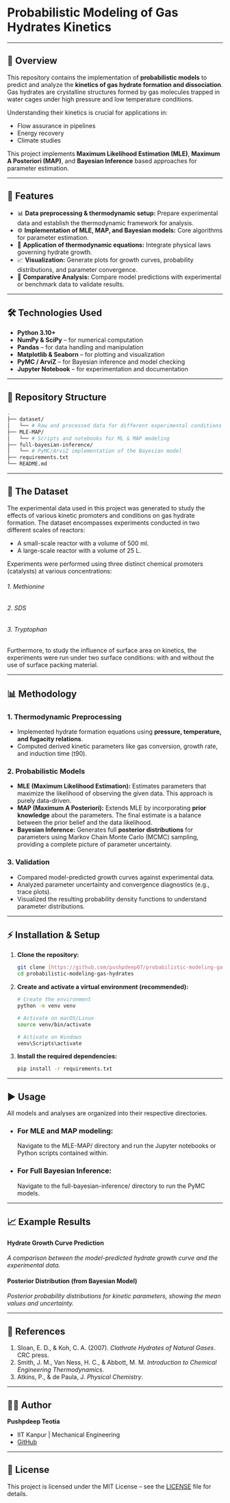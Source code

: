 # Probabilistic Modeling of Gas Hydrates Kinetics

---

## 📌 Overview

This repository contains the implementation of **probabilistic models** to predict and analyze the **kinetics of gas hydrate formation and dissociation**. Gas hydrates are crystalline structures formed by gas molecules trapped in water cages under high pressure and low temperature conditions.

Understanding their kinetics is crucial for applications in:
- Flow assurance in pipelines
- Energy recovery
- Climate studies

This project implements **Maximum Likelihood Estimation (MLE)**, **Maximum A Posteriori (MAP)**, and **Bayesian Inference** based approaches for parameter estimation.



---

## 🚀 Features

- 📊 **Data preprocessing & thermodynamic setup:** Prepare experimental data and establish the thermodynamic framework for analysis.
- ⚙️ **Implementation of MLE, MAP, and Bayesian models:** Core algorithms for parameter estimation.
- 🔬 **Application of thermodynamic equations:** Integrate physical laws governing hydrate growth.
- 📈 **Visualization:** Generate plots for growth curves, probability distributions, and parameter convergence.
- 🔄 **Comparative Analysis:** Compare model predictions with experimental or benchmark data to validate results.

---

## 🛠️ Technologies Used

- **Python 3.10+**
- **NumPy & SciPy** – for numerical computation
- **Pandas** – for data handling and manipulation
- **Matplotlib & Seaborn** – for plotting and visualization
- **PyMC / ArviZ** – for Bayesian inference and model checking
- **Jupyter Notebook** – for experimentation and documentation

---

## 📂 Repository Structure

```bash
.
├── dataset/
│   └── # Raw and processed data for different experimental conditions
├── MLE-MAP/
│   └── # Scripts and notebooks for ML & MAP modeling
├── full-bayesian-inference/
│   └── # PyMC/ArviZ implementation of the Bayesian model
├── requirements.txt
└── README.md
```

---

## 🧪 The Dataset

The experimental data used in this project was generated to study the effects of various kinetic promoters and conditions on gas hydrate formation. The dataset encompasses experiments conducted in two different scales of reactors:
- A small-scale reactor with a volume of 500 ml.
- A large-scale reactor with a volume of 25 L.

Experiments were performed using three distinct chemical promoters (catalysts) at various concentrations:
###### 1. Methionine
###### 2. SDS
###### 3. Tryptophan

Furthermore, to study the influence of surface area on kinetics, the experiments were run under two surface conditions: with and without the use of surface packing material.

---

## 📊 Methodology

### 1. Thermodynamic Preprocessing
- Implemented hydrate formation equations using **pressure, temperature, and fugacity relations**.
- Computed derived kinetic parameters like gas conversion, growth rate, and induction time (t90).

### 2. Probabilistic Models
- **MLE (Maximum Likelihood Estimation):** Estimates parameters that maximize the likelihood of observing the given data. This approach is purely data-driven.
- **MAP (Maximum A Posteriori):** Extends MLE by incorporating **prior knowledge** about the parameters. The final estimate is a balance between the prior belief and the data likelihood.
- **Bayesian Inference:** Generates full **posterior distributions** for parameters using Markov Chain Monte Carlo (MCMC) sampling, providing a complete picture of parameter uncertainty.

### 3. Validation
- Compared model-predicted growth curves against experimental data.
- Analyzed parameter uncertainty and convergence diagnostics (e.g., trace plots).
- Visualized the resulting probability density functions to understand parameter distributions.

---

## ⚡ Installation & Setup

1.  **Clone the repository:**
    ```bash
    git clone [https://github.com/pushpdeep07/probabilistic-modeling-gas-hydrates.git](https://github.com/pushpdeep07/probabilistic-modeling-gas-hydrates.git)
    cd probabilistic-modeling-gas-hydrates
    ```

2.  **Create and activate a virtual environment (recommended):**
    ```bash
    # Create the environment
    python -m venv venv

    # Activate on macOS/Linux
    source venv/bin/activate

    # Activate on Windows
    venv\Scripts\activate
    ```

3.  **Install the required dependencies:**
    ```bash
    pip install -r requirements.txt
    ```

---

## ▶️ Usage

All models and analyses are organized into their respective directories.
- ### For MLE and MAP modeling:
   Navigate to the MLE-MAP/ directory and run the Jupyter notebooks or Python scripts contained within.
- ### For Full Bayesian Inference:
  Navigate to the full-bayesian-inference/ directory to run the PyMC models.

---

## 📈 Example Results

#### Hydrate Growth Curve Prediction
*A comparison between the model-predicted hydrate growth curve and the experimental data.*

#### Posterior Distribution (from Bayesian Model)
*Posterior probability distributions for kinetic parameters, showing the mean values and uncertainty.*

---

## 📖 References

1.  Sloan, E. D., & Koh, C. A. (2007). *Clathrate Hydrates of Natural Gases*. CRC press.
2.  Smith, J. M., Van Ness, H. C., & Abbott, M. M. *Introduction to Chemical Engineering Thermodynamics*.
3.  Atkins, P., & de Paula, J. *Physical Chemistry*.

---

## 👨‍💻 Author

**Pushpdeep Teotia**

-   IIT Kanpur | Mechanical Engineering
-   [GitHub](https://github.com/pushpdeep07)

---

## 📜 License

This project is licensed under the MIT License – see the [LICENSE](LICENSE) file for details.
